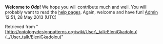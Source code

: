 __Welcome to _Odp_!__ We hope you will contribute much and well. 
You will probably want to read the [help pages](http://ontologydesignpatterns.org/wiki/Help:Contents "Help:Contents"). Again, welcome and have fun! [Admin](../User/ValentinaPresutti "User:ValentinaPresutti") 12:51, 28 May 2013 (UTC)





Retrieved from "[http://ontologydesignpatterns.org/wiki/User\_talk:EleniGkadolou](../User_talk/EleniGkadolou)"